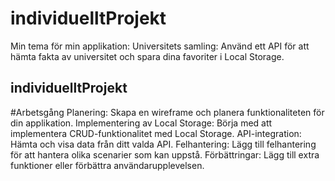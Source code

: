 # individuelltProjekt
Min tema för min applikation: Universitets samling: Använd ett API för att hämta fakta av universitet och spara dina favoriter i Local Storage.
## individuelltProjekt
#Arbetsgång Planering: Skapa en wireframe och planera funktionaliteten för din applikation. 
Implementering av Local Storage: Börja med att implementera CRUD-funktionalitet med Local Storage.
API-integration: Hämta och visa data från ditt valda API.
Felhantering: Lägg till felhantering för att hantera olika scenarier som kan uppstå. 
Förbättringar: Lägg till extra funktioner eller förbättra användarupplevelsen.
